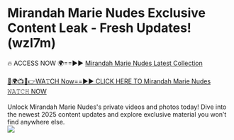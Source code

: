 # Mirandah Marie Nudes Exclusive Content Leak - Fresh Updates! (wzl7m)

🔥 ACCESS NOW 🌍==►► <a href="https://tinyurl.com/2mz8nhtm" rel="nofollow">Mirandah Marie Nudes Latest Collection</a>
<br><br>
[🔴🌍📺📱👉WA𝚃CH Now==►► CLICK HERE TO Mirandah Marie Nudes 𝚆𝙰𝚃𝙲𝙷 NOW](https://tinyurl.com/2mz8nhtm)
<br><br>
Unlock Mirandah Marie Nudes's private videos and photos today! Dive into the newest 2025 content updates and explore exclusive material you won’t find anywhere else.
<br>
<a href="https://tinyurl.com/2mz8nhtm" rel="nofollow" data-target="animated-image.originalLink"><img src="https://camo.githubusercontent.com/8a4f000d20f83aca3bf7ec5f350d767afa0574a8a352519fd8cfa583a6f93a33/68747470733a2f2f692e696d6775722e636f6d2f644a486b345a712e676966" data-canonical-src="https://i.imgur.com/dJHk4Zq.gif" style="max-width: 100%; display: inline-block;" data-target="animated-image.originalImage"></a>
<br>
